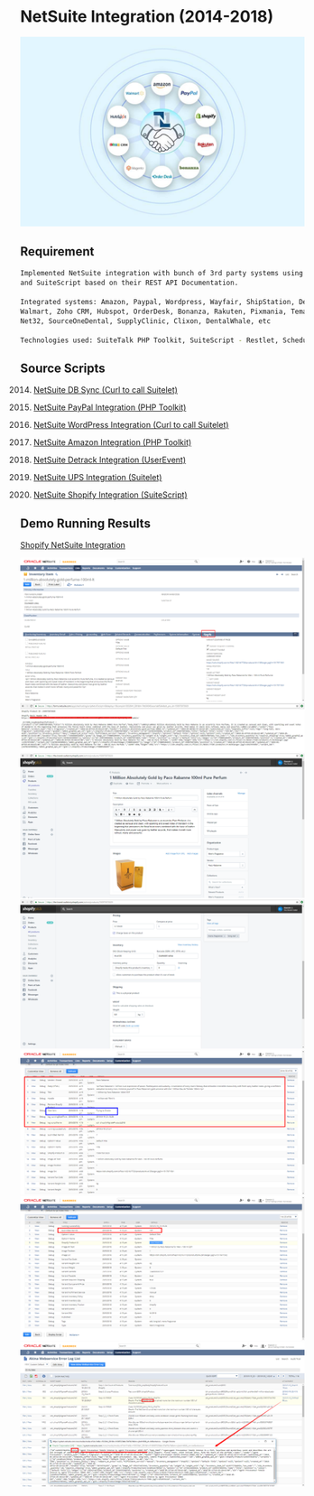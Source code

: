 # NetSuite Integration (2014-2018)

![demo](/img/port_integration.jpg)

## Requirement

```bash
Implemented NetSuite integration with bunch of 3rd party systems using SuiteTalk web service
and SuiteScript based on their REST API Documentation.

Integrated systems: Amazon, Paypal, Wordpress, Wayfair, ShipStation, Detrack, Shopify, Magento,
Walmart, Zoho CRM, Hubspot, OrderDesk, Bonanza, Rakuten, Pixmania, Temando, NewEgg, Ebay, UPS,
Net32, SourceOneDental, SupplyClinic, Clixon, DentalWhale, etc

Technologies used: SuiteTalk PHP Toolkit, SuiteScript - Restlet, Scheduled, Suitelet, Userevent

```

## Source Scripts

2014. [NetSuite DB Sync (Curl to call Suitelet)](/script/2014_ns_db_sync_suitelet)

2015. [NetSuite PayPal Integration (PHP Toolkit)](/script/2015_ns_paypal_php_toolkit)

2016. [NetSuite WordPress Integration (Curl to call Suitelet)](/script/2015_ns_wp_suitelet)

2017. [NetSuite Amazon Integration (PHP Toolkit)](/script/2016_ns_amazon_php_toolkit)

2018. [NetSuite Detrack Integration (UserEvent)](/script/2016_ns_detrack_userevent)

2019. [NetSuite UPS Integration (Suitelet)](/script/2017_ns_ups_shipment_suitelet)

2020. [NetSuite Shopify Integration (SuiteScript)](/script/2018_ns_shopify_suitescript)

## Demo Running Results

[Shopify NetSuite Integration](/script/2018_ns_shopify_suitescript)

![demo](/img/shopify_20180520_120908.png)
![demo](/img/shopify_20180520_121036.jpg)
![demo](/img/shopify_20180520_121105.png)
![demo](/img/shopify_20180520_121132.png)
![demo](/img/shopify_20180520_121719.png)
![demo](/img/shopify_20180520_121750.png)
![demo](/img/shopify_20180521_000627.png)
